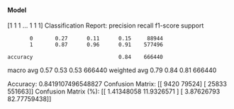 #### Model
[1 1 1 ... 1 1 1]
Classification Report:
              precision    recall  f1-score   support

           0       0.27      0.11      0.15     88944
           1       0.87      0.96      0.91    577496

    accuracy                           0.84    666440
   macro avg       0.57      0.53      0.53    666440
weighted avg       0.79      0.84      0.81    666440

Accuracy: 0.8419107496548827
Confusion Matrix:
[[  9420  79524]
 [ 25833 551663]]
Confusion Matrix (%):
[[ 1.41348058 11.9326571 ]
 [ 3.87626793 82.77759438]]
